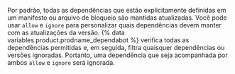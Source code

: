 Por padrão, todas as dependências que estão explicitamente definidas em um manifesto ou arquivo de bloqueio são mantidas atualizadas. Você pode usar `allow` e `ignore` para personalizar quais dependências devem manter com as atualizações da versão. {% data variables.product.prodname_dependabot %} verifica todas as dependências permitidas e, em seguida, filtra quaisquer dependências ou versões ignoradas. Portanto, uma dependência que seja acompanhada por ambos `allow` e `ignore` será ignorada.
